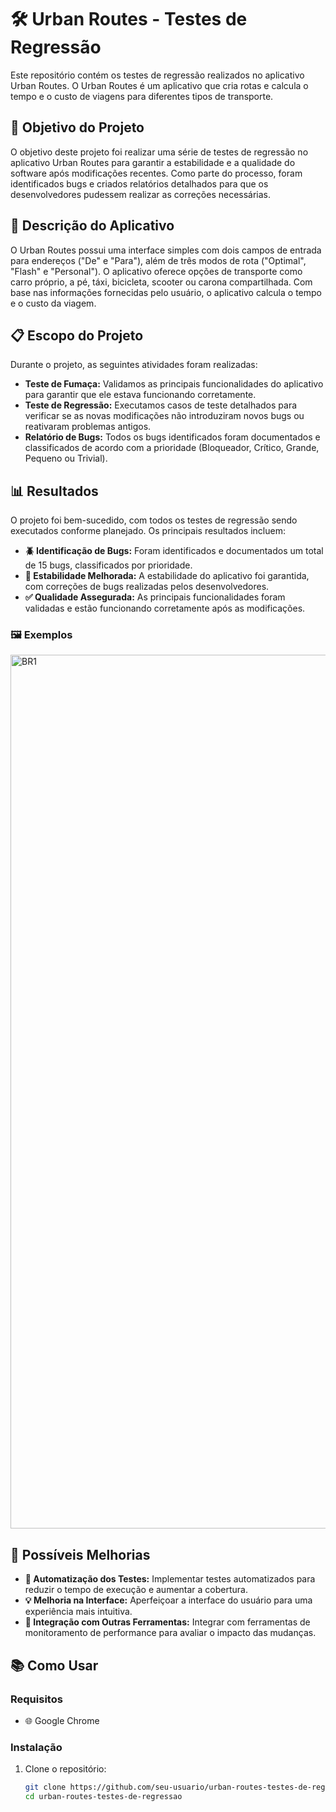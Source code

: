 # 🛠️ Urban Routes - Testes de Regressão

Este repositório contém os testes de regressão realizados no aplicativo Urban Routes. O Urban Routes é um aplicativo que cria rotas e calcula o tempo e o custo de viagens para diferentes tipos de transporte.

## 🎯 Objetivo do Projeto

O objetivo deste projeto foi realizar uma série de testes de regressão no aplicativo Urban Routes para garantir a estabilidade e a qualidade do software após modificações recentes. Como parte do processo, foram identificados bugs e criados relatórios detalhados para que os desenvolvedores pudessem realizar as correções necessárias.

## 📱 Descrição do Aplicativo

O Urban Routes possui uma interface simples com dois campos de entrada para endereços ("De" e "Para"), além de três modos de rota ("Optimal", "Flash" e "Personal"). O aplicativo oferece opções de transporte como carro próprio, a pé, táxi, bicicleta, scooter ou carona compartilhada. Com base nas informações fornecidas pelo usuário, o aplicativo calcula o tempo e o custo da viagem.

## 📋 Escopo do Projeto

Durante o projeto, as seguintes atividades foram realizadas:

- **Teste de Fumaça:** Validamos as principais funcionalidades do aplicativo para garantir que ele estava funcionando corretamente.
- **Teste de Regressão:** Executamos casos de teste detalhados para verificar se as novas modificações não introduziram novos bugs ou reativaram problemas antigos.
- **Relatório de Bugs:** Todos os bugs identificados foram documentados e classificados de acordo com a prioridade (Bloqueador, Crítico, Grande, Pequeno ou Trivial).

## 📊 Resultados

O projeto foi bem-sucedido, com todos os testes de regressão sendo executados conforme planejado. Os principais resultados incluem:

- **🪲 Identificação de Bugs:** Foram identificados e documentados um total de 15 bugs, classificados por prioridade.
- **🔧 Estabilidade Melhorada:** A estabilidade do aplicativo foi garantida, com correções de bugs realizadas pelos desenvolvedores.
- **✅ Qualidade Assegurada:** As principais funcionalidades foram validadas e estão funcionando corretamente após as modificações.

### 🖼️ Exemplos

<img width="1398" alt="BR1" src="https://github.com/user-attachments/assets/98d7c66e-6382-4757-a178-264dff8b1958">

## 🌟 Possíveis Melhorias

- **🤖 Automatização dos Testes:** Implementar testes automatizados para reduzir o tempo de execução e aumentar a cobertura.
- **💡 Melhoria na Interface:** Aperfeiçoar a interface do usuário para uma experiência mais intuitiva.
- **🔌 Integração com Outras Ferramentas:** Integrar com ferramentas de monitoramento de performance para avaliar o impacto das mudanças.

## 📚 Como Usar

### Requisitos

- 🌐 Google Chrome

### Instalação

1. Clone o repositório:
   ```bash
   git clone https://github.com/seu-usuario/urban-routes-testes-de-regressao.git
   cd urban-routes-testes-de-regressao

